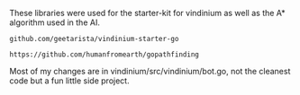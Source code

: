 These libraries were used for the starter-kit for vindinium as well as the A* algorithm used in the AI.

	github.com/geetarista/vindinium-starter-go 

	https://github.com/humanfromearth/gopathfinding

Most of my changes are in vindinium/src/vindinium/bot.go, not the cleanest code but a fun little side project.
